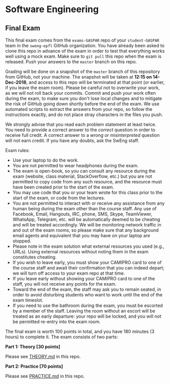 # Software Engineering
## Final Exam

This final exam comes from the `exams-GASPAR` repo of your `student-GASPAR` team in the `sweng-epfl` GitHub organization.
You have already been asked to clone this repo in advance of the exam in order to test that everything works well using a mock exam. Make sure to `git pull` this repo when the exam is released. Push your answers to the `master` branch on this repo.

Grading will be done on a snapshot of the `master` branch of this repository from GitHub, not your machine. The snapshot will be taken at **12:15 on 14-Dec-2018**, and access to this repo will be terminated at that point (or earlier, if you leave the exam room). Please be careful not to overwrite your work, as we will not roll back your commits. Commit and push your work often during the exam, to make sure you don't lose local changes and to mitigate the risk of GitHub going down shortly before the end of the exam. We use automated scripts to extract the answers from your repo, so follow the instructions exactly, and do not place stray characters in the files you push.

We strongly advise that you read each problem statement at least twice. You need to provide a correct answer to the _correct_ question in order to receive full credit. A correct answer to a _wrong or misinterpreted_ question will not earn credit. If you have any doubts, ask the SwEng staff.

Exam rules:

- Use your laptop to do the work.
- You are not permitted to wear headphones during the exam.
- The exam is open-book, so you can consult any resource during the exam (website, class material, StackOverflow, etc.) but you are not permitted to copy code from any such resource, and the resource must have been created prior to the start of the exam.
- You may use code that you or your team wrote for this class prior to the start of the exam, or code from the lectures.
- You are not permitted to interact with or receive any assistance from any human being during the exam other than the course staff.  Any use of Facebook, Email, Hangouts, IRC, phone, SMS, Skype, TeamViewer, WhatsApp, Telegram, etc. will be automatically deemed to be cheating and will be treated accordingly. We will be monitoring network traffic in and out of the exam rooms, so please make sure that any background email agents and equivalent that you may have on your laptop are stopped.
- Please note in the exam solution what external resources you used (e.g., URLs). Using external resources without noting them in the exam constitutes cheating.
- If you wish to leave early, you must show your CAMIPRO card to one of the course staff and await their confirmation that you can indeed depart; we will turn off access to your exam repo at that time.
- If you leave early without showing your CAMIPRO card to one of the staff, you will not receive any points for the exam.
- Toward the end of the exam, the staff may ask you to remain seated, in order to avoid disturbing students who want to work until the end of the exam timeslot.
- If you need to use the bathroom during the exam, you must be escorted by a member of the staff. Leaving the room without an escort will be treated as an early departure: your repo will be locked, and you will not be permitted re-entry into the exam room.

The final exam is worth 100 points in total, and you have 180 minutes (3 hours) to complete it. The exam consists of two parts:

**Part 1: Theory [30 points]**

Please see [THEORY.md](THEORY.md) in this repo.

**Part 2: Practice [70 points]**

Please see [PRACTICE.md](PRACTICE.md) in this repo.
